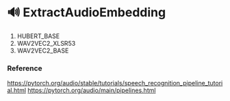 # 🔊 ExtractAudioEmbedding

1. HUBERT_BASE
2. WAV2VEC2_XLSR53
3. WAV2VEC2_BASE


### Reference
https://pytorch.org/audio/stable/tutorials/speech_recognition_pipeline_tutorial.html
https://pytorch.org/audio/main/pipelines.html
